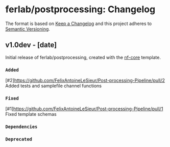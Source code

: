 # ferlab/postprocessing: Changelog

The format is based on [Keep a Changelog](https://keepachangelog.com/en/1.0.0/)
and this project adheres to [Semantic Versioning](https://semver.org/spec/v2.0.0.html).

## v1.0dev - [date]

Initial release of ferlab/postprocessing, created with the [nf-core](https://nf-co.re/) template.

### `Added`
[#2]https://github.com/FelixAntoineLeSieur/Post-processing-Pipeline/pull/2 Added tests and samplefile channel functions

### `Fixed`
[#1]https://github.com/FelixAntoineLeSieur/Post-processing-Pipeline/pull/1 Fixed template schemas

### `Dependencies`

### `Deprecated`
